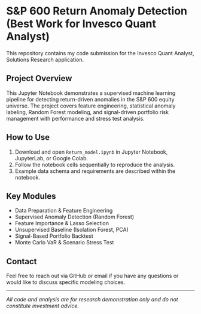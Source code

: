 # S&P 600 Return Anomaly Detection (Best Work for Invesco Quant Analyst)

This repository contains my code submission for the Invesco Quant Analyst, Solutions Research application.

## Project Overview

This Jupyter Notebook demonstrates a supervised machine learning pipeline for detecting return-driven anomalies in the S&P 600 equity universe. The project covers feature engineering, statistical anomaly labeling, Random Forest modeling, and signal-driven portfolio risk management with performance and stress test analysis.

## How to Use

1. Download and open `Return_model.ipynb` in Jupyter Notebook, JupyterLab, or Google Colab.
2. Follow the notebook cells sequentially to reproduce the analysis.
3. Example data schema and requirements are described within the notebook.

## Key Modules

- Data Preparation & Feature Engineering
- Supervised Anomaly Detection (Random Forest)
- Feature Importance & Lasso Selection
- Unsupervised Baseline (Isolation Forest, PCA)
- Signal-Based Portfolio Backtest
- Monte Carlo VaR & Scenario Stress Test

## Contact

Feel free to reach out via GitHub or email if you have any questions or would like to discuss specific modeling choices.

---

*All code and analysis are for research demonstration only and do not constitute investment advice.*
